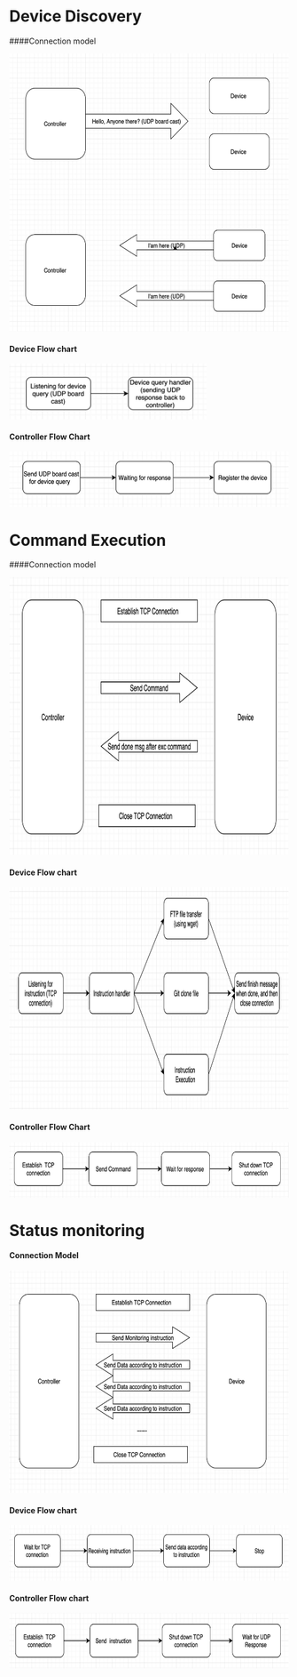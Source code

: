 # Device Discovery

####Connection model

​	<img src="assets/image-20190530140139972.png" style="height:500px" />



#### Device Flow chart

​	<img src="assets/image-20190530141355653.png" style="height:100px" />



#### Controller Flow Chart

​	<img src="assets/image-20190530141742870.png" style="height:100px" />





# Command Execution 

####Connection model

​	<img src="assets/image-20190530141048482.png" style="height:500px" />



#### Device Flow chart

​	<img src="assets/image-20190530141858168.png" style="height:400px" />



#### Controller Flow Chart

​	<img src="assets/image-20190530142123304.png" style="height:100px" />



# Status monitoring 

#### Connection Model 

​	<img src="assets/image-20190530142454381.png" style="height:400px" />



#### Device Flow chart

​	<img src="assets/image-20190530142903018.png" style="height:100px" />



#### Controller Flow chart

​	<img src="assets/image-20190530142647571.png" style="height:100px" />